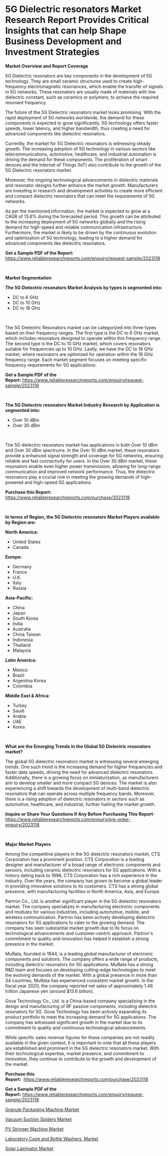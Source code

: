 <p><h1>5G Dielectric resonators Market Research Report Provides Critical Insights that can help Shape Business Development and Investment Strategies</h1></p><p><strong>Market Overview and Report Coverage</strong></p>
<p><p>5G Dielectric resonators are key components in the development of 5G technology. They are small ceramic structures used to create high-frequency electromagnetic resonances, which enable the transfer of signals in 5G networks. These resonators are usually made of materials with low dielectric constant, such as ceramics or polymers, to achieve the required resonant frequency.</p><p>The future of the 5G Dielectric resonators market looks promising. With the rapid deployment of 5G networks worldwide, the demand for these components is expected to grow significantly. 5G technology offers faster speeds, lower latency, and higher bandwidth, thus creating a need for advanced components like dielectric resonators.</p><p>Currently, the market for 5G Dielectric resonators is witnessing steady growth. The increasing adoption of 5G technology in various sectors like telecommunications, automotive, healthcare, and industrial automation is driving the demand for these components. The proliferation of smart devices and the Internet of Things (IoT) also contribute to the growth of the 5G Dielectric resonators market.</p><p>Moreover, the ongoing technological advancements in dielectric materials and resonator designs further enhance the market growth. Manufacturers are investing in research and development activities to create more efficient and compact dielectric resonators that can meet the requirements of 5G networks.</p><p>As per the mentioned information, the market is expected to grow at a CAGR of 13.6% during the forecasted period. This growth can be attributed to the increasing deployment of 5G networks globally and the rising demand for high-speed and reliable communication infrastructure. Furthermore, the market is likely to be driven by the continuous evolution and optimization of 5G technology, leading to a higher demand for advanced components like dielectric resonators.</p></p>
<p><strong>Get a Sample PDF of the Report:</strong> <a href="https://www.reliableresearchreports.com/enquiry/request-sample/2023118">https://www.reliableresearchreports.com/enquiry/request-sample/2023118</a></p>
<p>&nbsp;</p>
<p><strong>Market Segmentation</strong></p>
<p><strong>The 5G Dielectric resonators Market Analysis by types is segmented into:</strong></p>
<p><ul><li>DC to 6 GHz</li><li>DC to 10 GHz</li><li>DC to 18 GHz</li></ul></p>
<p>&nbsp;</p>
<p><p>The 5G Dielectric Resonators market can be categorized into three types based on their frequency ranges. The first type is the DC to 6 GHz market, which includes resonators designed to operate within this frequency range. The second type is the DC to 10 GHz market, which covers resonators suitable for frequencies up to 10 GHz. Lastly, we have the DC to 18 GHz market, where resonators are optimized for operation within the 18 GHz frequency range. Each market segment focuses on meeting specific frequency requirements for 5G applications.</p></p>
<p><strong>Get a Sample PDF of the Report:</strong>&nbsp;<a href="https://www.reliableresearchreports.com/enquiry/request-sample/2023118">https://www.reliableresearchreports.com/enquiry/request-sample/2023118</a></p>
<p>&nbsp;</p>
<p><strong>The 5G Dielectric resonators Market Industry Research by Application is segmented into:</strong></p>
<p><ul><li>Over 10 dBm</li><li>Over 30 dBm</li></ul></p>
<p>&nbsp;</p>
<p><p>The 5G dielectric resonators market has applications in both Over 10 dBm and Over 30 dBm spectrums. In the Over 10 dBm market, these resonators provide a enhanced signal strength and coverage for 5G networks, ensuring reliable and fast connectivity for users. In the Over 30 dBm market, these resonators enable even higher power transmission, allowing for long-range communication and improved network performance. Thus, the dielectric resonators play a crucial role in meeting the growing demands of high-powered and high-speed 5G applications.</p></p>
<p><strong>Purchase this Report:</strong>&nbsp; <a href="https://www.reliableresearchreports.com/purchase/2023118">https://www.reliableresearchreports.com/purchase/2023118</a></p>
<p>&nbsp;</p>
<p><strong>In terms of Region, the 5G Dielectric resonators Market Players available by Region are:</strong></p>
<p>
    <p> <strong> North America: </strong>
        <ul>
            <li>United States</li>
            <li>Canada</li>
        </ul>
        </p> 
    <p> <strong> Europe: </strong>
        <ul>
            <li>Germany</li>
            <li>France</li>
            <li>U.K.</li>
            <li>Italy</li>
            <li>Russia</li>
        </ul>
        </p> 
    <p> <strong> Asia-Pacific: </strong>
        <ul>
            <li>China</li>
            <li>Japan</li>
            <li>South Korea</li>
            <li>India</li>
            <li>Australia</li>
            <li>China Taiwan</li>
            <li>Indonesia</li>
            <li>Thailand</li>
            <li>Malaysia</li>
        </ul>
        </p> 
    <p> <strong> Latin America: </strong>
        <ul>
            <li>Mexico</li>
            <li>Brazil</li>
            <li>Argentina Korea</li>
            <li>Colombia</li>
        </ul>
        </p> 
    <p> <strong> Middle East & Africa: </strong>
        <ul>
            <li>Turkey</li>
            <li>Saudi</li>
            <li>Arabia</li>
            <li>UAE</li>
            <li>Korea</li>
        </ul>
    </p>
    </p>
<p>&nbsp;</p>
<p><strong>What are the Emerging Trends in the Global 5G Dielectric resonators market?</strong></p>
<p><p>The global 5G dielectric resonators market is witnessing several emerging trends. One such trend is the increasing demand for higher frequencies and faster data speeds, driving the need for advanced dielectric resonators. Additionally, there is a growing focus on miniaturization, as manufacturers aim to develop smaller and more compact 5G devices. The market is also experiencing a shift towards the development of multi-band dielectric resonators that can operate across multiple frequency bands. Moreover, there is a rising adoption of dielectric resonators in sectors such as automotive, healthcare, and industrial, further fueling the market growth.</p></p>
<p><strong>Inquire or Share Your Questions If Any Before Purchasing This Report</strong>- <a href="https://www.reliableresearchreports.com/enquiry/pre-order-enquiry/2023118">https://www.reliableresearchreports.com/enquiry/pre-order-enquiry/2023118</a></p>
<p>&nbsp;</p>
<p><strong>Major Market Players</strong></p>
<p><p>Among the competitive players in the 5G dielectric resonators market, CTS Corporation has a prominent position. CTS Corporation is a leading designer and manufacturer of a broad range of electronic components and sensors, including ceramic dielectric resonators for 5G applications. With a history dating back to 1896, CTS Corporation has a rich experience in the industry. Over the years, the company has grown to become a global leader in providing innovative solutions to its customers. CTS has a strong global presence, with manufacturing facilities in North America, Asia, and Europe.</p><p>Partron Co., Ltd. is another significant player in the 5G dielectric resonators market. The company specializes in manufacturing electronic components and modules for various industries, including automotive, mobile, and wireless communication. Partron has been actively developing dielectric resonators for 5G applications to cater to the growing demand. The company has seen substantial market growth due to its focus on technological advancements and customer-centric approach. Partron's commitment to quality and innovation has helped it establish a strong presence in the market.</p><p>MuRata, founded in 1944, is a leading global manufacturer of electronic components and solutions. The company offers a wide range of products, including dielectric resonators for 5G applications. MuRata has a strong R&D team and focuses on developing cutting-edge technologies to meet the evolving demands of the market. With a global presence in more than 34 countries, MuRata has experienced consistent market growth. In the fiscal year 2020, the company reported net sales of approximately 1.48 trillion Japanese yen (around $13.6 billion).</p><p>Gova Technology Co., Ltd. is a China-based company specializing in the design and manufacturing of RF passive components, including dielectric resonators for 5G. Gova Technology has been actively expanding its product portfolio to meet the increasing demand for 5G applications. The company has witnessed significant growth in the market due to its commitment to quality and continuous technological advancements.</p><p>While specific sales revenue figures for these companies are not readily available in the given context, it is important to note that all these players are established and prominent in the 5G dielectric resonators market. With their technological expertise, market presence, and commitment to innovation, they continue to contribute to the growth and development of the market.</p></p>
<p><strong>Purchase this Report:</strong>&nbsp;&nbsp;<a href="https://www.reliableresearchreports.com/purchase/2023118">https://www.reliableresearchreports.com/purchase/2023118</a></p>
<p></p>
<p><strong>Get a Sample PDF of the Report:</strong>&nbsp;<a href="https://www.reliableresearchreports.com/enquiry/request-sample/2023118">https://www.reliableresearchreports.com/enquiry/request-sample/2023118</a></p>
<p><p><a href="https://medium.com/@cierrahayes645/granule-packaging-machine-market-report-reveals-the-latest-trends-and-growth-opportunities-of-this-53d524eb16bb">Granule Packaging Machine Market</a></p><p><a href="https://medium.com/@fosterfahey1016/vacuum-suction-spiders-market-trends-forecast-and-competitive-analysis-to-2030-e2137cc46901">Vacuum Suction Spiders Market</a></p><p><a href="https://medium.com/@reyeshowell655/pv-stringer-machine-market-research-report-its-history-and-forecast-2023-to-2030-e8c5ee68ecb8">PV Stringer Machine Market</a></p><p><a href="https://medium.com/@joanacasper19/laboratory-cage-and-bottle-washers-market-focuses-on-market-share-size-and-projected-forecast-till-6d16ee780d9f">Laboratory Cage and Bottle Washers  Market</a></p><p><a href="https://medium.com/@jonatanjast6362/solar-laminator-market-competitive-analysis-market-trends-and-forecast-to-2030-4b8d17b13be6">Solar Laminator Market</a></p></p>